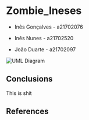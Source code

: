 # Zombie_Ineses

* Inês Gonçalves - a21702076

* Inês Nunes     - a21702520

* João Duarte    - a21702097

![UML Diagram](https://i.imgur.com/nBJECWs.png)

## Conclusions
This is shit


## References

